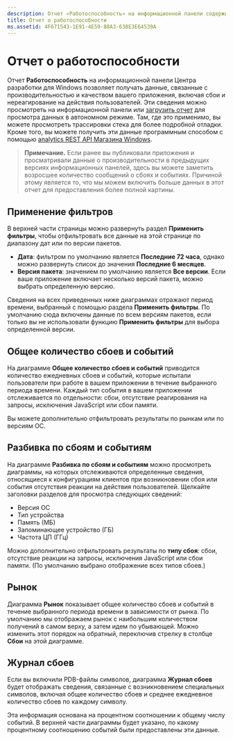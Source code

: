 ```yaml
---
description: Отчет «Работоспособность» на информационной панели содержит данные о производительности и качестве приложения и данные о сбоях и нереагировании на действия.
title: Отчет о работоспособности
ms.assetid: 4F671543-1E91-4E59-88A3-638E3E64539A
---
```


# Отчет о работоспособности


Отчет **Работоспособность** на информационной панели Центра разработки для Windows позволяет получать данные, связанные с производительностью и качеством вашего приложения, включая сбои и нереагирование на действия пользователей. Эти сведения можно просмотреть на информационной панели или [загрузить отчет](download-analytic-reports.md) для просмотра данных в автономном режиме. Там, где это применимо, вы можете просмотреть трассировки стека для более подробной отладки. Кроме того, вы можете получить эти данные программным способом с помощью [analytics REST API Магазина Windows](../monetize/access-analytics-data-using-windows-store-services.md).

> **Примечание.**  Если ранее вы публиковали приложения и просматривали данные о производительности в предыдущих версиях информационных панелей, здесь вы можете заметить возросшее количество сообщений о сбоях и событиях. Причиной этому является то, что мы можем включить больше данных в этот отчет для предоставления более полной картины.

## Применение фильтров


В верхней части страницы можно развернуть раздел **Применить фильтры**, чтобы отфильтровать все данные на этой странице по диапазону дат или по версии пакетов.

-   **Дата**: фильтром по умолчанию является **Последние 72 часа**, однако можно развернуть список до значения **Последние 6 месяцев**.
-   **Версия пакета**: значением по умолчанию является **Все версии**. Если ваше приложение включает несколько версий пакета, можно выбрать определенную версию.

Сведения на всех приведенных ниже диаграммах отражают период времени, выбранный с помощью раздела **Применить фильтры**. По умолчанию сюда включены данные по всем версиям пакетов, если только вы не использовали функцию **Применить фильтры** для выбора определенной версии.

## Общее количество сбоев и событий


На диаграмме **Общее количество сбоев и событий** приводится количество ежедневных сбоев и событий, которые испытали пользователи при работе в вашем приложении в течение выбранного периода времени. Каждый тип события в вашем приложении отслеживается по отдельности: сбои, отсутствие реагирования на запросы, исключения JavaScript или сбои памяти.

Вы можете дополнительно отфильтровать результаты по рынкам или по версиям ОС.

## Разбивка по сбоям и событиям


На диаграмме **Разбивка по сбоям и событиям** можно просмотреть диаграммы, на которых отслеживаются определенные сведения, относящиеся к конфигурациям клиентов при возникновении сбоя или события отсутствия реакции на действия пользователей. Щелкайте заголовки разделов для просмотра следующих сведений:

-   Версия ОС
-   Тип устройства
-   Память (МБ)
-   Запоминающее устройство (ГБ)
-   Частота ЦП (ГГц)

Можно дополнительно отфильтровать результаты по **типу сбоя**: сбои, отсутствие реакции на запросы, исключения JavaScript или сбои памяти. (По умолчанию выбрано отображение всех типов сбоев.)

## Рынок


Диаграмма **Рынок** показывает общее количество сбоев и событий в течение выбранного периода времени в зависимости от рынка. По умолчанию мы отображаем рынок с наибольшим количеством получений в самом верху, а затем идем по убывающей. Можно изменить этот порядок на обратный, переключив стрелку в столбце **Сбои** на этой диаграмме.

## Журнал сбоев


Если вы включили PDB-файлы символов, диаграмма **Журнал сбоев** будет отображать сведения, связанные с возникновением специальных символов, включая общее количество сбоев и среднее ежедневное количество сбоев по каждому символу.

Эта информация основана на процентном соотношении к общему числу событий. В верхней части диаграммы будет указано, по какому процентному соотношению событий были предоставлены эти данные.

 

 


<!--HONumber=Mar16_HO1-->


